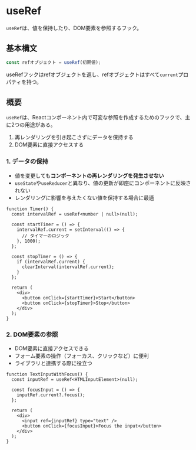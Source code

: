 # useRef

`useRef`は、値を保持したり、DOM要素を参照するフック。

## 基本構文

```ts
const refオブジェクト = useRef(初期値);
```

useRefフックはrefオブジェクトを返し、refオブジェクトはすべて`current`プロパティを持つ。

## 概要

`useRef`は、Reactコンポーネント内で可変な参照を作成するためのフックで、主に2つの用途がある。

1. 再レンダリングを引き起こさずにデータを保持する
2. DOM要素に直接アクセスする

### 1. データの保持

- 値を変更しても**コンポーネントの再レンダリングを発生させない**
- `useState`や`useReducer`と異なり、値の更新が即座にコンポーネントに反映されない
- レンダリングに影響を与えたくない値を保持する場合に最適

```tsx
function Timer() {
  const intervalRef = useRef<number | null>(null);

  const startTimer = () => {
    intervalRef.current = setInterval(() => {
      // タイマーのロジック
    }, 1000);
  };

  const stopTimer = () => {
    if (intervalRef.current) {
      clearInterval(intervalRef.current);
    }
  };

  return (
    <div>
      <button onClick={startTimer}>Start</button>
      <button onClick={stopTimer}>Stop</button>
    </div>
  );
}
```

### 2. DOM要素の参照

- DOM要素に直接アクセスできる
- フォーム要素の操作（フォーカス、クリックなど）に便利
- ライブラリと連携する際に役立つ

```tsx
function TextInputWithFocus() {
  const inputRef = useRef<HTMLInputElement>(null);

  const focusInput = () => {
    inputRef.current?.focus();
  };

  return (
    <div>
      <input ref={inputRef} type="text" />
      <button onClick={focusInput}>Focus the input</button>
    </div>
  );
}
```
